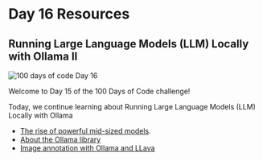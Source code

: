 # Day 16 Resources

## Running Large Language Models (LLM) Locally with Ollama II

![100 days of code Day 16](https://github.com/GritinAI/100DaysofCodeGenerativeAI/blob/main/Images/Day16.png)

Welcome to Day 15 of the 100 Days of Code challenge!

Today, we continue learning about Running Large Language Models (LLM) Locally with Ollama

- [The rise of powerful mid-sized models](https://youtu.be/bWCjwtu_tHs?si=t6ELoxsDAJClFqPQ).
- [About the Ollama library](https://youtu.be/9NJ196KlAE0?si=9xFj2l49aY-oplWI)
- [Image annotation with Ollama and LLava](https://youtu.be/_TUvb6NtpGA?si=WDiJ8YlQGAmSzDZC)
